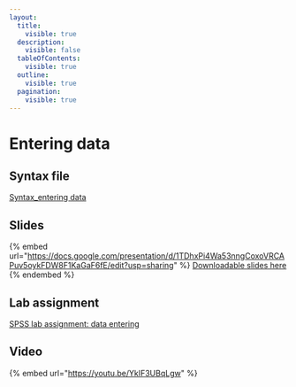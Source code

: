 ```yaml
---
layout:
  title:
    visible: true
  description:
    visible: false
  tableOfContents:
    visible: true
  outline:
    visible: true
  pagination:
    visible: true
---
```


# Entering data

## Syntax file

[Syntax\_entering data](https://drive.google.com/open?id=17hu7TVeoGVqsFWBSP0NtZuzvirYlL7g3\&usp=drive\_fs)

## Slides

{% embed url="https://docs.google.com/presentation/d/1TDhxPi4Wa53nngCoxoVRCAPuv5oykFDW8F1KaGaF6fE/edit?usp=sharing" %}
[Downloadable slides here](https://docs.google.com/presentation/d/1TDhxPi4Wa53nngCoxoVRCAPuv5oykFDW8F1KaGaF6fE/edit?usp=sharing)
{% endembed %}

## Lab assignment

[SPSS lab assignment: data entering](https://docs.google.com/document/d/1EY49mX84o1aroyCWivCgPzVFC7bXV0jPepbedDO89ko/edit?usp=sharing)

## Video

{% embed url="https://youtu.be/YkIF3UBqLgw" %}
